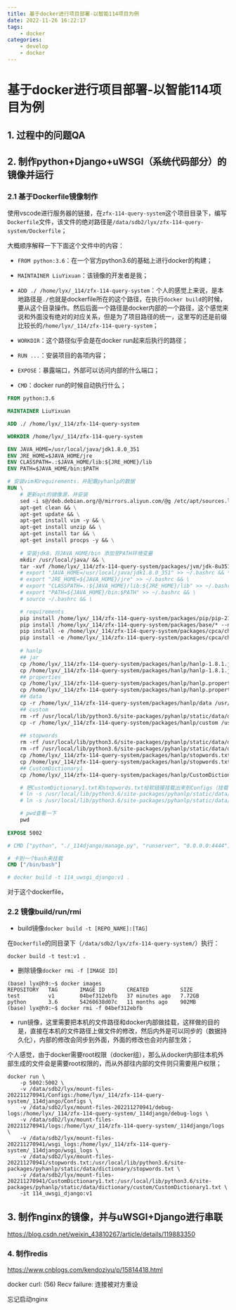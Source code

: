 ```yaml
---
title: 基于docker进行项目部署-以智能114项目为例
date: 2022-11-26 16:22:17
tags:
    - docker
categories:
	- develop
	- docker
---
```






# 基于docker进行项目部署-以智能114项目为例

## 1. 过程中的问题QA





## 2. 制作python+Django+uWSGI（系统代码部分）的镜像并运行

### 2.1 基于Dockerfile镜像制作

使用vscode进行服务器的链接，在`zfx-114-query-system`这个项目目录下，编写`Dockerfile`文件，该文件的绝对路径是`/data/sdb2/lyx/zfx-114-query-system/Dockerfile`；

大概顺序解释一下下面这个文件中的内容：

- `FROM python:3.6`：在一个官方python3.6的基础上进行docker的构建；
- `MAINTAINER LiuYixuan`：该镜像的开发者是我；
- `ADD ./ /home/lyx/_114/zfx-114-query-system`：个人的感觉上来说，是本地路径是`./`也就是dockerfile所在的这个路径，在执行`docker build`的时候，要从这个目录操作。然后后面一个路径是docker内部的一个路径，这个感觉来说和外面没有绝对的对应关系，但是为了项目路径的统一，这里写的还是前缀比较长的`/home/lyx/_114/zfx-114-query-system`；
- `WORKDIR`：这个路径似乎会是在docker run起来后执行的路径；
- `RUN ...`：安装项目的各项内容；
- `EXPOSE`：暴露端口，外部可以访问内部的什么端口；

- `CMD`：docker run的时候自动执行什么；

```dockerfile
FROM python:3.6

MAINTAINER LiuYixuan

ADD ./ /home/lyx/_114/zfx-114-query-system

WORKDIR /home/lyx/_114/zfx-114-query-system

ENV JAVA_HOME=/usr/local/java/jdk1.8.0_351
ENV JRE_HOME=$JAVA_HOME/jre
ENV CLASSPATH=.:$JAVA_HOME/lib:${JRE_HOME}/lib
ENV PATH=$JAVA_HOME/bin:$PATH

# 安装vim和requirements，并配置pyhanlp的数据
RUN \
    # 更新apt的镜像源，并安装
    sed -i s@/deb.debian.org/@/mirrors.aliyun.com/@g /etc/apt/sources.list && \
    apt-get clean && \
    apt-get update && \
    apt-get install vim -y && \
    apt-get install unzip && \
    apt-get install tar && \
    apt-get install procps -y && \
    
    # 安装jdk8，将JAVA_HOME/bin 添加至PATH环境变量
    mkdir /usr/local/java/ && \
    tar -xvf /home/lyx/_114/zfx-114-query-system/packages/jvm/jdk-8u351-linux-x64.tar.gz -C /usr/local/java/ && \
    # export "JAVA_HOME=/usr/local/java/jdk1.8.0_351" >> ~/.bashrc && \
    # export "JRE_HOME=${JAVA_HOME}/jre" >> ~/.bashrc && \
    # export "CLASSPATH=.:${JAVA_HOME}/lib:${JRE_HOME}/lib" >> ~/.bashrc && \
    # export "PATH=${JAVA_HOME}/bin:$PATH" >> ~/.bashrc && \
    # source ~/.bashrc && \

    # requirements
    pip install /home/lyx/_114/zfx-114-query-system/packages/pip/pip-21.1.2-py3-none-any.whl && \
    pip install /home/lyx/_114/zfx-114-query-system/packages/base/* --no-deps && \
    pip install -e /home/lyx/_114/zfx-114-query-system/packages/cpca/chinese_province_city_area_mapper-master/. --no-deps && \
    pip install -e /home/lyx/_114/zfx-114-query-system/packages/cpca/chinese_province_city_area_mapper/. --no-deps && \
    
    # hanlp
    ## jar
    cp /home/lyx/_114/zfx-114-query-system/packages/hanlp/hanlp-1.8.1.jar /usr/local/lib/python3.6/site-packages/pyhanlp/  && \
    cp /home/lyx/_114/zfx-114-query-system/packages/hanlp/hanlp-1.8.1.jar /usr/local/lib/python3.6/site-packages/pyhanlp/static/ && \
    ## properties
    cp /home/lyx/_114/zfx-114-query-system/packages/hanlp/hanlp.properties /usr/local/lib/python3.6/site-packages/pyhanlp/static/ && \
    cp /home/lyx/_114/zfx-114-query-system/packages/hanlp/hanlp.properties.in /usr/local/lib/python3.6/site-packages/pyhanlp/static/ && \
    ## data
    cp -r /home/lyx/_114/zfx-114-query-system/packages/hanlp/data /usr/local/lib/python3.6/site-packages/pyhanlp/static/ && \
    ## custom
    rm -rf /usr/local/lib/python3.6/site-packages/pyhanlp/static/data/dictionary/custom && \
    cp -r /home/lyx/_114/zfx-114-query-system/packages/hanlp/custom /usr/local/lib/python3.6/site-packages/pyhanlp/static/data/dictionary/ && \
    
    ## stopwords
    rm -rf /usr/local/lib/python3.6/site-packages/pyhanlp/static/data/dictionary/stopwords.txt && \
    rm -rf /usr/local/lib/python3.6/site-packages/pyhanlp/static/data/dictionary/stopwords.txt.bin && \
    cp /home/lyx/_114/zfx-114-query-system/packages/hanlp/stopwords.txt /usr/local/lib/python3.6/site-packages/pyhanlp/static/data/dictionary/ && \
    cp /home/lyx/_114/zfx-114-query-system/packages/hanlp/stopwords.txt.bin /usr/local/lib/python3.6/site-packages/pyhanlp/static/data/dictionary/ && \
    ## CustomDictionary1
    cp /home/lyx/_114/zfx-114-query-system/packages/hanlp/CustomDictionary1.txt /usr/local/lib/python3.6/site-packages/pyhanlp/static/data/dictionary/custom/ && \

    # 把CustomDictionary1.txt和stopwords.txt给软链接挂载出来到Configs（挂载-v可能就不需要这样了）
    # ln -s /usr/local/lib/python3.6/site-packages/pyhanlp/static/data/dictionary/custom/CustomDictionary1.txt /home/lyx/_114/zfx-114-query-system/_114django/Configs/CustomDictionary1.txt && \
    # ln -s /usr/local/lib/python3.6/site-packages/pyhanlp/static/data/dictionary/stopwords.txt /home/lyx/_114/zfx-114-query-system/_114django/Configs/stopwords.txt && \

    # pwd查看一下
    pwd
    
EXPOSE 5002

# CMD ["python", "./_114django/manage.py", "runserver", "0.0.0.0:4444"]

# 卡到一个bash来挂载
CMD ["/bin/bash"]

# docker build -t 114_uwsgi_django:v1 .
```

对于这个dockerfile，

### 2.2 镜像build/run/rmi

- build镜像`docker build -t [REPO_NAME]:[TAG]`

在`Dockerfile`的同目录下（`/data/sdb2/lyx/zfx-114-query-system/`）执行：

```shell
docker build -t test:v1 .
```

- 删除镜像`docker rmi -f [IMAGE ID]`

```shell
(base) lyx@h9:~$ docker images
REPOSITORY   TAG       IMAGE ID       CREATED          SIZE
test         v1        04bef312ebfb   37 minutes ago   7.72GB
python       3.6       54260638d07c   11 months ago    902MB
(base) lyx@h9:~$ docker rmi -f 04bef312ebfb
```

- run镜像，这里需要把本机的文件路径和docker内部做挂载，这样做的目的是，直接在本机的文件路径上做文件的修改，然后内外是可以同步的（数据持久化），内部的修改会同步到外面，外面的修改也会对内部生效；

个人感觉，由于docker需要root权限（docker组），那么从docker内部往本机外部生成的文件会是需要root权限的，而从外部往内部的文件则只需要用户权限；

```shell
docker run \
    -p 5002:5002 \
    -v /data/sdb2/lyx/mount-files-202211270941/Configs:/home/lyx/_114/zfx-114-query-system/_114django/Configs \
    -v /data/sdb2/lyx/mount-files-202211270941/debug-logs:/home/lyx/_114/zfx-114-query-system/_114django/debug-logs \
    -v /data/sdb2/lyx/mount-files-202211270941/logs:/home/lyx/_114/zfx-114-query-system/_114django/logs \
    -v /data/sdb2/lyx/mount-files-202211270941/wsgi_logs:/home/lyx/_114/zfx-114-query-system/_114django/wsgi_logs \
    -v /data/sdb2/lyx/mount-files-202211270941/stopwords.txt:/usr/local/lib/python3.6/site-packages/pyhanlp/static/data/dictionary/stopwords.txt \
    -v /data/sdb2/lyx/mount-files-202211270941/CustomDictionary1.txt:/usr/local/lib/python3.6/site-packages/pyhanlp/static/data/dictionary/custom/CustomDictionary1.txt \
    -it 114_uwsgi_django:v1
```

## 3. 制作nginx的镜像，并与uWSGI+Django进行串联

https://blog.csdn.net/weixin_43810267/article/details/119883350







### 4. 制作redis

https://www.cnblogs.com/kendoziyu/p/15814418.html











docker curl: (56) Recv failure: 连接被对方重设

忘记启动nginx











